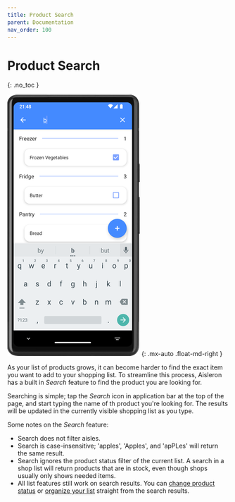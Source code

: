 ```yaml
---
title: Product Search
parent: Documentation
nav_order: 100
---
```


# Product Search
{: .no_toc }

![Product Search](/assets/images/screenshots/alr-220-search.png)
{: .mx-auto .float-md-right }

As your list of products grows, it can become harder to find the exact item you want to add to your shopping list. To streamline this process, Aisleron has a built in *Search* feature to find the product you are looking for.

Searching is simple; tap the *Search* icon in application bar at the top of the page, and start typing the name of th product you're looking for. The results will be updated in the currently visible shopping list as you type.

Some notes on the *Search* feature:
* Search does not filter aisles.
* Search is case-insensitive; 'apples', 'Apples', and 'apPLes' will return the same result.
* Search ignores the product status filter of the current list. A search in a shop list will return products that are in stock, even though shops usually only shows needed items. 
* All list features still work on search results. You can [change product status](/docs/documentation/product-status) or [organize your list](/docs/documentation/organize-lists.html#organizing-a-list) straight from the search results.